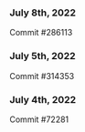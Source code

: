 ### July 8th, 2022

Commit #286113

### July 5th, 2022

Commit #314353


### July 4th, 2022

Commit #72281
